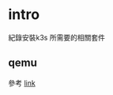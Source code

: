 # intro
紀錄安裝k3s 所需要的相關套件

## qemu
參考 [link](https://ivonblog.com/posts/archlinux-qemu-virt-manager/)